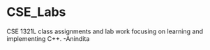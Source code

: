 # CSE_Labs
CSE 1321L class assignments and lab work focusing on learning and implementing C++. -Anindita

